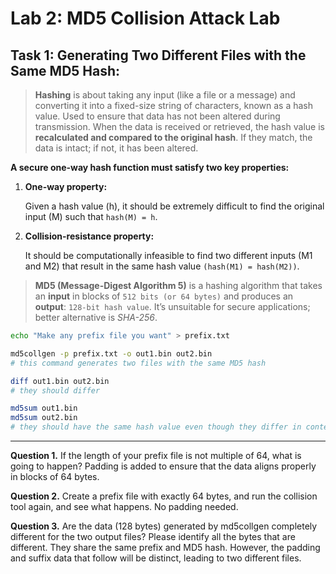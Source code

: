 # Lab 2: MD5 Collision Attack Lab

## Task 1: Generating Two Different Files with the Same MD5 Hash:
> **Hashing** is about taking any input (like a file or a message) and converting it into a fixed-size string of characters, known as a hash value.
> Used to ensure that data has not been altered during transmission. When the data is received or retrieved, the hash value is **recalculated and compared to the original hash**. If they match, the data is intact; if not, it has been altered.


**A secure one-way hash function must satisfy two key properties:**
   1. **One-way property:**
   
      Given a hash value (h), it should be extremely difficult to find the original input (M) such that `hash(M) = h`.
   2. **Collision-resistance property:**
   
      It should be computationally infeasible to find two different inputs (M1 and M2) that result in the same hash value `(hash(M1) = hash(M2))`.
      

> **MD5 (Message-Digest Algorithm 5)** is a hashing algorithm that takes an **input** in blocks of `512 bits (or 64 bytes)` and produces an **output**: `128-bit hash value`. It’s unsuitable for secure applications; better alternative is *SHA-256*.


```bash
echo "Make any prefix file you want" > prefix.txt

md5collgen -p prefix.txt -o out1.bin out2.bin
# this command generates two files with the same MD5 hash

diff out1.bin out2.bin
# they should differ

md5sum out1.bin
md5sum out2.bin
# they should have the same hash value even though they differ in content
```
---

**Question 1.** If the length of your prefix file is not multiple of 64, what is going to happen?
Padding is added to ensure that the data aligns properly in blocks of 64 bytes.


**Question 2.** Create a prefix file with exactly 64 bytes, and run the collision tool again, and see what happens.
No padding needed.


**Question 3.** Are the data (128 bytes) generated by md5collgen completely different for the two output files? Please identify all the bytes that are different.
They share the same prefix and MD5 hash. However, the padding and suffix data that follow will be distinct, leading to two different files.
